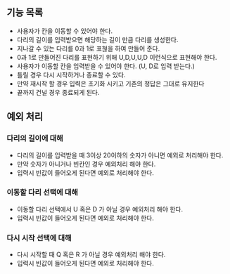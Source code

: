 ## 기능 목록
- 사용자가 칸을 이동할 수 있어야 한다.
- 다리의 길이를 입력받으면 해당하는 길이 만큼 다리를 생성한다.
- 지나갈 수 있는 다리를 0과 1로 표혆을 하여 만들어 준다.
- 0과 1로 만들어진 다리를 표현하기 위해 U,D,U,U,D 이런식으로 표현해야 한다.
- 사용자가 이동할 칸을 입력받을 수 있어야 한다. (U, D로 입력 받는다.)
- 틀릴 경우 다시 시작하거나 종료할 수 있다.
- 만약 재시작 할 경우 입력은 초기화 시키고 기존의 정답은 그대로 유지한다
- 끝까지 건널 경우 종료되게 된다.

## 예외 처리
### 다리의 길이에 대해
- 다리의 길이를 입력받을 때 3이상 20이하의 숫자가 아니면 예외로 처리해야 한다.
- 만약 숫자가 아니거나 빈칸인 경우 예외처리 해야 한다.
- 입력시 빈값이 들어오게 된다면 예외로 처리해야 한다.
### 이동할 다리 선택에 대해
- 이동할 다리 선택에서 U 혹은 D 가 아닐 경우 예외처리 해야 한다.
- 입력시 빈값이 들어오게 된다면 예외로 처리해야 한다.
### 다시 시작 선택에 대해
- 다시 시작할 때 Q 혹은 R 가 아닐 경우 예외처리 해야 한다.
- 입력시 빈값이 들어오게 된다면 예외로 처리해야 한다.